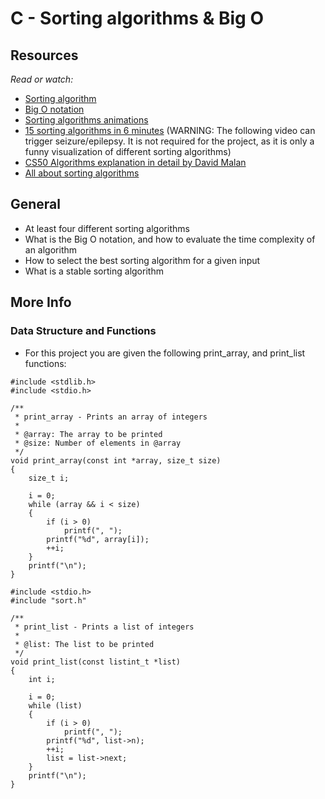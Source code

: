 
# C - Sorting algorithms & Big O

## Resources

*Read or watch:*

- [Sorting algorithm](https://intranet.alxswe.com/rltoken/-j5MKLBlzZAC2RfJ5DTBIg)
- [Big O notation](https://intranet.alxswe.com/rltoken/WRvrE2BaNVQFssHiUATTrw)
- [Sorting algorithms animations](https://intranet.alxswe.com/rltoken/ol0P7NbYVb5R31iOv4Q40A)
- [15 sorting algorithms in 6 minutes](https://intranet.alxswe.com/rltoken/_I0aEvhfJ66Xyob6dd9Utw) (WARNING: The following video can trigger seizure/epilepsy. It is not required for the project, as it is only a funny visualization of different sorting algorithms)
- [CS50 Algorithms explanation in detail by David Malan](https://intranet.alxswe.com/rltoken/Ea93HeEYuNkOL7sGb6zzGg)
- [All about sorting algorithms](https://intranet.alxswe.com/rltoken/21X_eaj5RGcLIL9mZv2sqw)

## General

- At least four different sorting algorithms
- What is the Big O notation, and how to evaluate the time complexity of an algorithm
- How to select the best sorting algorithm for a given input
- What is a stable sorting algorithm

## More Info

### Data Structure and Functions

- For this project you are given the following print_array, and print_list functions:

```
#include <stdlib.h>
#include <stdio.h>

/**
 * print_array - Prints an array of integers
 *
 * @array: The array to be printed
 * @size: Number of elements in @array
 */
void print_array(const int *array, size_t size)
{
    size_t i;

    i = 0;
    while (array && i < size)
    {
        if (i > 0)
            printf(", ");
        printf("%d", array[i]);
        ++i;
    }
    printf("\n");
}
```

```
#include <stdio.h>
#include "sort.h"

/**
 * print_list - Prints a list of integers
 *
 * @list: The list to be printed
 */
void print_list(const listint_t *list)
{
    int i;

    i = 0;
    while (list)
    {
        if (i > 0)
            printf(", ");
        printf("%d", list->n);
        ++i;
        list = list->next;
    }
    printf("\n");
}
```
